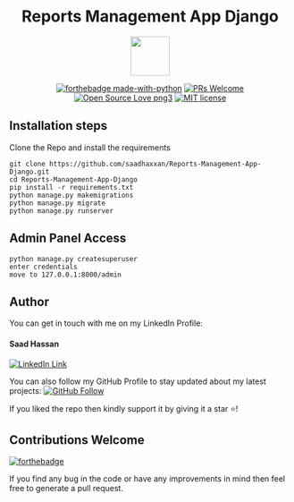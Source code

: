 <div align="center">
<h1>Reports Management App Django</h1>

<img src="https://www.djangoproject.com/m/img/logos/django-logo-negative.png" height='70px'>

[![forthebadge made-with-python](http://ForTheBadge.com/images/badges/made-with-python.svg)](https://www.python.org/)
[![PRs Welcome](https://img.shields.io/badge/PRs-welcome-brightgreen.svg?style=flat-square)](http://makeapullrequest.com)
[![Open Source Love png3](https://badges.frapsoft.com/os/v3/open-source.png?v=103)](https://github.com/ellerbrock/open-source-badges/)
[![MIT license](https://img.shields.io/badge/License-MIT-blue.svg)](https://lbesson.mit-license.org/)
</div>

## Installation steps

Clone the Repo and install the requirements

```
git clone https://github.com/saadhaxxan/Reports-Management-App-Django.git
cd Reports-Management-App-Django
pip install -r requirements.txt
python manage.py makemigrations
python manage.py migrate
python manage.py runserver
```

## Admin Panel Access
```
python manage.py createsuperuser
enter credentials
move to 127.0.0.1:8000/admin
```

## Author
You can get in touch with me on my LinkedIn Profile:

#### Saad Hassan
[![LinkedIn Link](https://img.shields.io/badge/Connect-saadhaxxan-blue.svg?logo=linkedin&longCache=true&style=social&label=Connect
)](https://www.linkedin.com/in/saadhaxxan)

You can also follow my GitHub Profile to stay updated about my latest projects: [![GitHub Follow](https://img.shields.io/badge/Connect-saadhaxxan-blue.svg?logo=Github&longCache=true&style=social&label=Follow)](https://github.com/saadhaxxan)

If you liked the repo then kindly support it by giving it a star ⭐!

## Contributions Welcome
[![forthebadge](https://forthebadge.com/images/badges/built-with-love.svg)](#)

If you find any bug in the code or have any improvements in mind then feel free to generate a pull request.
